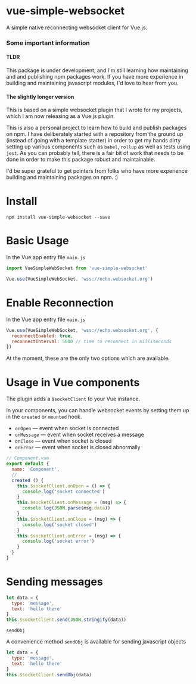# vue-simple-websocket

A simple native reconnecting websocket client for Vue.js.

### Some important information

#### TLDR 
This package is under development, and I'm still learning how maintaining and and publishing npm packages work. If you have more experience in building and maintaining javascript modules, I'd love to hear from you.

#### The slightly longer version

This is based on a simple websocket plugin that I wrote for my projects, which I am now releasing as a Vue.js plugin. 

This is also a personal project to learn how to build and publish packages on npm. I have deliberately started with a repository from the ground up (instead of going with a template starter) in order to get my hands dirty setting up various components such as `babel`, `rollup` as well as tests using `jest`. As you can probably tell, there is a fair bit of work that needs to be done in order to make this package robust and maintainable.

I'd be super grateful to get pointers from folks who have more experience building and maintaining packages on npm. :)

# Install

```
npm install vue-simple-websocket --save
```

# Basic Usage

In the Vue app entry file `main.js`
```js
import VueSimpleWebSocket from 'vue-simple-websocket'

Vue.use(VueSimpleWebSocket, 'wss://echo.websocket.org')
```

# Enable Reconnection
In the Vue app entry file `main.js`
```js
Vue.use(VueSimpleWebSocket, 'wss://echo.websocket.org', {
  reconnectEnabled: true,
  reconnectInterval: 5000 // time to reconnect in milliseconds
})
```

At the moment, these are the only two options which are available.

# Usage in Vue components

The plugin adds a `$socketClient` to your Vue instance.

In your components, you can handle websocket events by setting them up in the `created` or `mounted` hook.
- `onOpen` — event when socket is connected
- `onMessage` — event when socket receives a message
- `onClose` — event when socket is closed
- `onError` — event when socket is closed abnormally

```js
// Component.vue
export default {
  name: 'Component',
  //
  created () {
    this.$socketClient.onOpen = () => {
      console.log('socket connected')
    }
    this.$socketClient.onMessage = (msg) => {
      console.log(JSON.parse(msg.data))
    }
    this.$socketClient.onClose = (msg) => {
      console.log('socket closed')
    }
    this.$socketClient.onError = (msg) => {
      console.log('socket error')
    }
  }
}
```

# Sending messages

```js
let data = {
  type: 'message',
  text: 'hello there'
}
this.$socketClient.send(JSON.stringify(data))
```

`sendObj`

A convenience method `sendObj` is available for sending javascript objects

```js
let data = {
  type: 'message',
  text: 'hello there'
}
this.$socketClient.sendObj(data)
```






